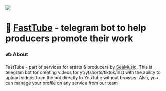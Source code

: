 ![](https://github.com/user-attachments/assets/e84e0c48-f398-4b1a-9ef4-41118b761dd2)

# 🎵 [FastTube](https://t.me/fasttubesmbot) - telegram bot to help producers promote their work

### ✍️ About 
FastTube - part of services for artists & producers by [SeaMusic](https://github.com/seamusic-official). This is telegram bot for creating videos for yt/ytshorts/tiktok/inst with the ability to upload videos from the bot directly to YouTube without browser. Also, you can manage your profile on any service from our team
